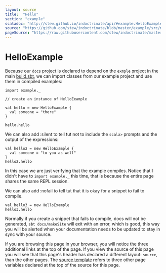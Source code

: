 ```yaml
---
layout: source
title:  "Hello"
section: "example"
scaladoc: "http://stew.github.io/indoctrinate/api/#example.HelloExample"
source: "https://github.com/stew/indoctrinate/blob/master/example/src/main/scala/Example.scala"
pageSource: "https://raw.githubusercontent.com/stew/indoctrinate/master/docs/src/main/tut/example.md"
---
```

# HelloExample

Because our `docs` project is declared to depend on the `exmple`
project in the main
[build.sbt](https://github.com/stew/indoctrinate/blob/master/build.sbt),
we can import classes from our example project and use them in
compiled examples:

```tut
import example._

// create an instance of HelloExample

val hello = new HelloExample {
  val someone = "there"
}

hello.hello
```

We can also add :silent to tell tut not to include the `scala>`
prompts and the output of the expressions:

```tut:silent
val hello2 = new HelloExample {
  val someone = "to you as well"
}
hello2.hello
```

In this case we are just verifying that the example compiles. Notice
that I didn't have to `import example._` this time, that is because
the entire page shares the same REPL session.

We can also add :nofail to tell tut that it is okay for a snippet to
fail to compile.

```tut:nofail
val hello3 = new HelloExample
hello3.hello
```

Normally if you create a snippet that fails to compile, docs will not
be generated, `sbt docs/makeSite` will exit with an error, which is
good, this way you will be alerted when your documentation needs to be
updated to stay in sync with your source.

If you are browsing this page in your browser, you will notice the
three additional links at the top of the page. If you view the source
of this page you will see that this page's header has declared a
different layout: `source`, than the other pages. The
[source template](https://github.com/stew/indoctrinate/blob/master/docs/src/site/_layouts/source.html)
refers to three other page variables declared at the top of the source
for this page.
